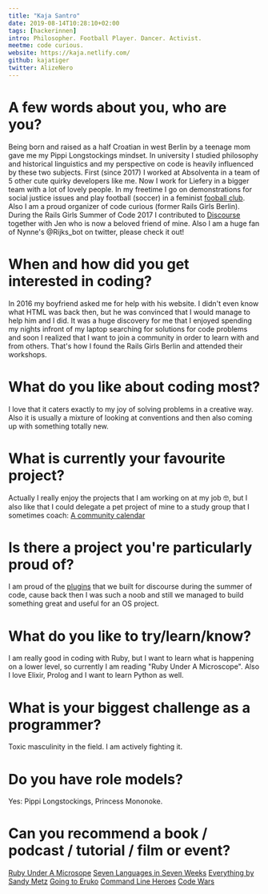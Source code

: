 ```yaml
---
title: "Kaja Santro"
date: 2019-08-14T10:28:10+02:00
tags: [hackerinnen]
intro: Philosopher. Football Player. Dancer. Activist.
meetme: code curious.
website: https://kaja.netlify.com/
github: kajatiger
twitter: AlizeNero
---
```


# A few words about you, who are you?

Being born and raised as a half Croatian in west Berlin by a teenage mom gave me my Pippi Longstockings mindset. In university I studied philosophy and historical linguistics and my perspective on code is heavily influenced by these two subjects. First (since 2017) I worked at Absolventa in a team of 5 other cute quirky developers like me. Now I work for Liefery in a bigger team with a lot of lovely people. In my freetime I go on demonstrations for social justice issues and play football (soccer) in a feminist [fooball club](http://www.discoverfootball.de/home/). Also I am a proud organizer of code curious (former Rails Girls Berlin). During the Rails Girls Summer of Code 2017 I contributed to [Discourse](https://www.discourse.org/) together with Jen who is now a beloved friend of mine. Also I am a huge fan of Nynne's @Rijks_bot on twitter, please check it out!

# When and how did you get interested in coding?

In 2016 my boyfriend asked me for help with his website. I didn't even know what HTML was back then, but he was convinced that I would manage to help him and I did. It was a huge discovery for me that I enjoyed spending my nights infront of my laptop searching for solutions for code problems and soon I realized that I want to join a community in order to learn with and from others. That's how I found the Rails Girls Berlin and attended their workshops.

# What do you like about coding most?

I love that it caters exactly to my joy of solving problems in a creative way. Also it is usually a mixture of looking at conventions and then also coming up with something totally new.

# What is currently your favourite project?

Actually I really enjoy the projects that I am working on at my job 🤓, but I also like that I could delegate a pet project of mine to a study group that I sometimes coach: [A community calendar](https://github.com/ruby-stars/community-calendar)

# Is there a project you're particularly proud of?

I am proud of the [plugins](https://github.com/berlindiamonds) that we built for discourse during the summer of code, cause back then I was such a noob and still we managed to build something great and useful for an OS project.

# What do you like to try/learn/know?

I am really good in coding with Ruby, but I want to learn what is happening on a lower level, so currently I am reading "Ruby Under A Microscope". Also I love Elixir, Prolog and I want to learn Python as well.

# What is your biggest challenge as a programmer?

Toxic masculinity in the field. I am actively fighting it.

# Do you have role models?

Yes: Pippi Longstockings, Princess Mononoke.

# Can you recommend a book / podcast / tutorial / film or event?

[Ruby Under A Microsope](http://patshaughnessy.net/ruby-under-a-microscope)
[Seven Languages in Seven Weeks](https://pragprog.com/book/btlang/seven-languages-in-seven-weeks)
[Everything by Sandy Metz](https://www.sandimetz.com/)
[Going to Eruko](https://euruko2019.org/)
[Command Line Heroes](https://www.redhat.com/en/command-line-heroes)
[Code Wars](https://www.codewars.com/)